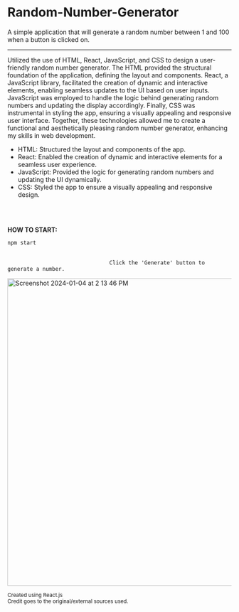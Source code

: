 # Random-Number-Generator
A simple application that will generate a random number between 1 and 100 when a button is clicked on.

-----
Utilized the use of HTML, React, JavaScript, and CSS to design a user-friendly random number generator. The HTML provided the structural foundation of the application, defining the layout and components. React, a JavaScript library, facilitated the creation of dynamic and interactive elements, enabling seamless updates to the UI based on user inputs. JavaScript was employed to handle the logic behind generating random numbers and updating the display accordingly. Finally, CSS was instrumental in styling the app, ensuring a visually appealing and responsive user interface. Together, these technologies allowed me to create a functional and aesthetically pleasing random number generator, enhancing my skills in web development.

 - HTML: Structured the layout and components of the app.
 - React: Enabled the creation of dynamic and interactive elements for a seamless user experience.
 - JavaScript: Provided the logic for generating random numbers and updating the UI dynamically.
 - CSS: Styled the app to ensure a visually appealing and responsive design.

<br>
<br>

**HOW TO START:**


``
 npm start
``
<br>
<br>

                                    Click the 'Generate' button to generate a number.

 <img width="692" alt="Screenshot 2024-01-04 at 2 13 46 PM" src="https://github.com/TylrPopcorn/Random-Number-Generator/assets/104395322/8727341b-0718-4137-bef7-301f6a879858">

 
<sup>Created using React.js</sup>
<br>
<sup>Credit goes to the original/external sources used.</sup>

